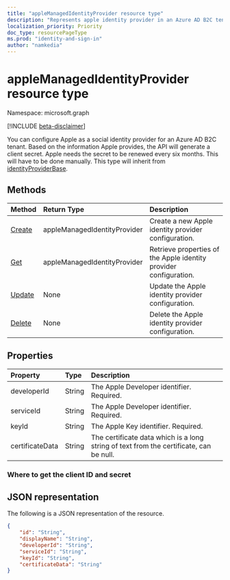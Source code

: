 ```yaml
---
title: "appleManagedIdentityProvider resource type"
description: "Represents apple identity provider in an Azure AD B2C tenant."
localization_priority: Priority
doc_type: resourcePageType
ms.prod: "identity-and-sign-in"
author: "namkedia"
---
```


# appleManagedIdentityProvider resource type
Namespace: microsoft.graph

[!INCLUDE [beta-disclaimer](../../includes/beta-disclaimer.md)]

You can configure Apple as a social identity provider for an Azure AD B2C tenant. Based on the information Apple provides, the API will generate a client secret. Apple needs the secret to be renewed every six months. This will have to be done manually. This type will inherit from [identityProviderBase](../identityproviderbase.md).

## Methods

| Method       | Return Type  |Description|
|:---------------|:--------|:----------|
|[Create](../api/identityproviderbase-post-identityproviders.md)|appleManagedIdentityProvider |Create a new Apple identity provider configuration.|
|[Get](../api/identityprovider-get.md) |appleManagedIdentityProvider |Retrieve properties of the Apple identity provider configuration.|
|[Update](../api/identityprovider-update.md)|None|Update the Apple identity provider configuration.|
|[Delete](../api/identityprovider-delete.md)|None|Delete the Apple identity provider configuration.|

## Properties

|Property|Type|Description|
|:---------------|:--------|:----------|
|developerId|String|The Apple Developer identifier. Required.|
|serviceId|String|The Apple Developer identifier. Required.|
|keyId|String|The Apple Key identifier. Required.|
|certificateData|String|The certificate data which is a long string of text from the certificate, can be null.|

### Where to get the client ID and secret


## JSON representation

The following is a JSON representation of the resource.

<!-- {
  "blockType": "resource",
  "@odata.type": "microsoft.graph.appleManagedIdentityProvider"
} -->

```json
{
    "id": "String",
    "displayName": "String",
    "developerId": "String",
    "serviceId": "String",
    "keyId": "String",
    "certificateData": "String"
}
```
